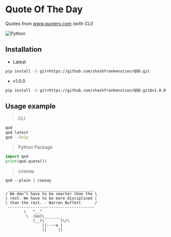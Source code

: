 # Quote Of The Day
Quotes from www.quotery.com (with CLI)

![Python](https://img.shields.io/badge/python-blue.svg)

## Installation

- Latest
```sh
pip install -U git+https://github.com/shashfrankenstien/QOD.git
```

- v1.0.0
```sh
pip install -U git+https://github.com/shashfrankenstien/QOD.git@v1.0.0
```



## Usage example

> CLI
```sh
qod
qod latest
qod --help
```

> Python Package
```py
import qod
print(qod.quote())
```

> cowsay
```
qod --plain | cowsay

 ______________________________________
/ We don’t have to be smarter than the \
| rest. We have to be more disciplined |
\ than the rest. - Warren Buffett      /
 --------------------------------------
        \   ^__^
         \  (oo)\_______
            (__)\       )\/\
                ||----w |
                ||     ||
```